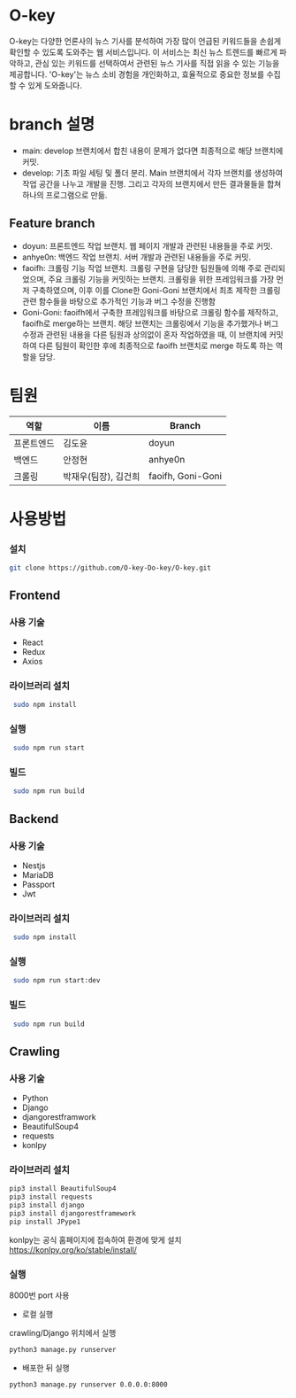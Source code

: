 # O-key
O-key는 다양한 언론사의 뉴스 기사를 분석하여 가장 많이 언급된 키워드들을 손쉽게 확인할 수 있도록 도와주는 웹 서비스입니다. 이 서비스는 최신 뉴스 트렌드를 빠르게 파악하고, 관심 있는 키워드를 선택하여서 관련된 뉴스 기사를 직접 읽을 수 있는 기능을 제공합니다. 'O-key'는 뉴스 소비 경험을 개인화하고, 효율적으로 중요한 정보를 수집할 수 있게 도와줍니다.

# branch 설명
- main: develop 브랜치에서 합친 내용이 문제가 없다면 최종적으로 해당 브랜치에 커밋.
- develop: 기초 파일 세팅 및 폴더 분리. Main 브랜치에서 각자 브랜치를 생성하여 작업 공간을 나누고 개발을 진행. 그리고 각자의 브랜치에서 만든 결과물들을 합쳐 하나의 프로그램으로 만듦.
## Feature branch
- doyun: 프론트엔드 작업 브랜치. 웹 페이지 개발과 관련된 내용들을 주로 커밋.
- anhye0n: 백엔드 작업 브랜치. 서버 개발과 관련된 내용들을 주로 커밋.
- faoifh: 크롤링 기능 작업 브랜치. 크롤링 구현을 담당한 팀원들에 의해 주로 관리되었으며, 주요 크롤링 기능을 커밋하는 브랜치. 크롤링을 위한 프레임워크를 가장 먼저 구축하였으며, 이후 이를 Clone한 Goni-Goni 브랜치에서 최초 제작한 크롤링 관련 함수들을 바탕으로 추가적인 기능과 버그 수정을 진행함
- Goni-Goni: faoifh에서 구축한 프레임워크를 바탕으로 크롤링 함수를 제작하고, faoifh로 merge하는 브랜치. 해당 브랜치는 크롤링에서 기능을 추가했거나 버그 수정과 관련된 내용을 다른 팀원과 상의없이 혼자 작업하였을 때, 이 브랜치에 커밋하여 다른 팀원이 확인한 후에 최종적으로 faoifh 브랜치로 merge 하도록 하는 역할을 담당.

# 팀원

| 역할 | 이름  | Branch |
| --- | --- | --- |
| 프론트엔드 | 김도윤 | doyun |
| 백엔드 | 안정현 | anhye0n |
| 크롤링 | 박재우(팀장), 김건희 | faoifh, Goni-Goni | 

# 사용방법

### 설치
```bash
git clone https://github.com/O-key-Do-key/O-key.git
```

## Frontend
### 사용 기술
- React
- Redux
- Axios

### 라이브러리 설치
```bash
 sudo npm install
```
### 실행
```bash
 sudo npm run start
```
### 빌드
```bash
 sudo npm run build
```

## Backend
### 사용 기술
- Nestjs
- MariaDB
- Passport
- Jwt

### 라이브러리 설치
```bash
 sudo npm install
```
### 실행
```bash
 sudo npm run start:dev
```
### 빌드
```bash
 sudo npm run build
```


## Crawling
### 사용 기술
- Python
- Django
- djangorestframwork
- BeautifulSoup4
- requests
- konlpy


### 라이브러리 설치
```bash
pip3 install BeautifulSoup4
pip3 install requests
pip3 install django
pip3 install djangorestframework
pip install JPype1
```

konlpy는 공식 홈페이지에 접속하여 환경에 맞게 설치
https://konlpy.org/ko/stable/install/

### 실행
8000번 port 사용
- 로컬 실행

crawling/Django 위치에서 실행
```bash
python3 manage.py runserver
```

- 배포한 뒤 실행
```bash
python3 manage.py runserver 0.0.0.0:8000              
```
